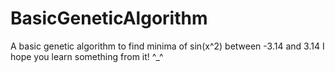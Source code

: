 # BasicGeneticAlgorithm
A basic genetic algorithm to find minima of sin(x^2) between -3.14 and 3.14
I hope you learn something from it! ^_^
